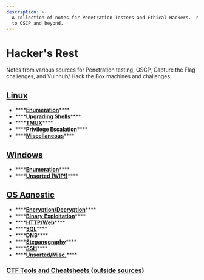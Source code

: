 ```yaml
---
description: >-
  A collection of notes for Penetration Testers and Ethical Hackers.  My journey
  to OSCP and beyond.
---
```


# Hacker's Rest

Notes from various sources for Penetration testing, OSCP, Capture the Flag challenges, and Vulnhub/ Hack the Box machines and challenges.

## [Linux](Linux.md)

* \*\*\*\*[**Enumeration**](Linux.md#enumeration)\*\*\*\*
* \*\*\*\*[**Upgrading Shells**](Linux.md#upgrade-shells)\*\*\*\*
* \*\*\*\*[**TMUX**](Linux.md.md#tmux)\*\*\*\*
* \*\*\*\*[**Privilege Escalation**](Linux.md#privilege-escalation)\*\*\*\*
* \*\*\*\*[**Miscellaneous**](Linux.md#misc-linux)\*\*\*\*

## [Windows](Windows.md)

* \*\*\*\*[**Enumeration**](Windows.md#enumeration-1)\*\*\*\*
* \*\*\*\*[**Unsorted \(WIP!\)**](Windows.md#unsorted)\*\*\*\*

## [OS Agnostic](OS_Agnostic.md)

* \*\*\*\*[**Encryption/Decryption**](OS_Agnostic.md#encryption-decryption)\*\*\*\*
* \*\*\*\*[**Binary Exploitation**](OS_Agnostic.md#binary-exploitation)\*\*\*\*
* \*\*\*\*[**HTTP/Web**](OS_Agnostic.md#http)\*\*\*\*
* \*\*\*\*[**SQL**](OS_Agnostic.md#sql)\*\*\*\*
* \*\*\*\*[**DNS**](OS_Agnostic.md#dns)\*\*\*\*
* \*\*\*\*[**Steganography**](OS_Agnostic.md#steganography)\*\*\*\*
* \*\*\*\*[**SSH**](OS_Agnostic.md#ssh)\*\*\*\*
* \*\*\*\*[**Unsorted/Misc.**](OS_Agnostic.md#unsorted-1)\*\*\*\*

### [CTF Tools and Cheatsheets \(outside sources\)](Tools-Cheatsheets.md)

